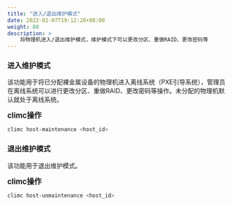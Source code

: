 ```yaml
---
title: "进入/退出维护模式"
date: 2022-02-07T19:12:28+08:00
weight: 80
description: >
    将物理机进入/退出维护模式，维护模式下可以更改分区、重做RAID、更改密码等
---
```


### 进入维护模式

该功能用于将已分配裸金属设备的物理机进入离线系统（PXE引导系统），管理员在离线系统可以进行更改分区、重做RAID、更改密码等操作。未分配的物理机默认就处于离线系统。

<big>**climc操作**</big>

```bash
climc host-maintenance <host_id>
```

### 退出维护模式

该功能用于退出维护模式。

<big>**climc操作**</big>

```bash
climc host-unmaintenance <host_id>
```
